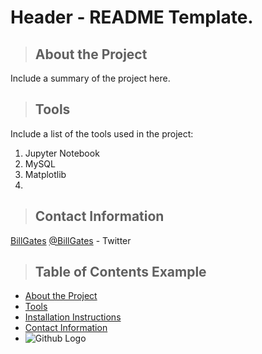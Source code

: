 # Header - README Template.
<a class="anchor" id="about the project"></a>
>## About the Project
Include a summary of the project here.
<a class="anchor" id="tools"></a>
>## Tools
Include a list of the tools used in the project:
1. Jupyter Notebook
2. MySQL
3. Matplotlib
4. <a class="anchor" id="contact"></a>
>## Contact Information
[BillGates](https://www.linkedin.com/in/williamhgates/detail/recent-activity/posts/)
[@BillGates](https://twitter.com/BillGates) - Twitter
>## Table of Contents Example
* [About the Project](#about_the_project)
* [Tools](#tools)
* [Installation Instructions](#installation_instructions)
* [Contact Information](#contact)
* ![Github Logo](https://github.githubassets.com/images/modules/logos_page/Octocat.png "Github logo - markdown")